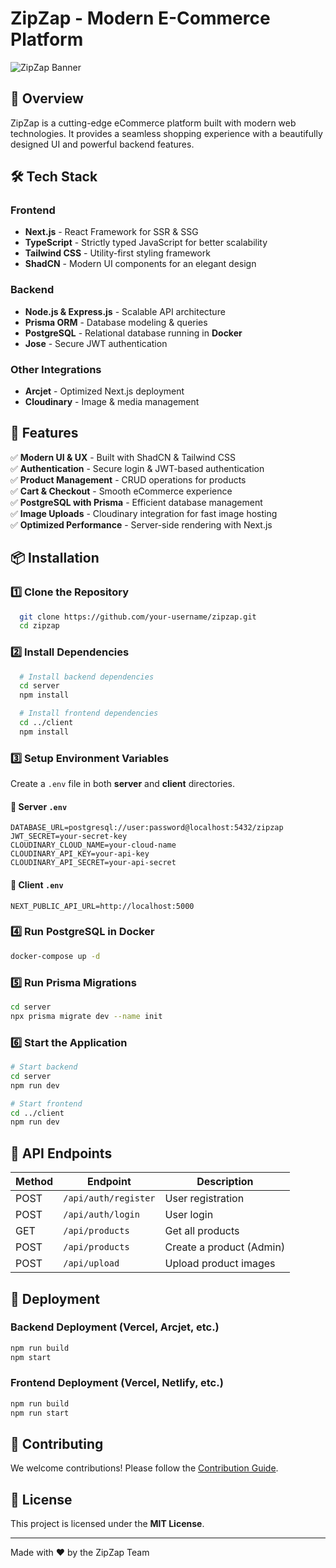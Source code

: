 # ZipZap - Modern E-Commerce Platform

![ZipZap Banner](https://via.placeholder.com/1200x400?text=ZipZap+E-Commerce+Platform)

## 🚀 Overview
ZipZap is a cutting-edge eCommerce platform built with modern web technologies. It provides a seamless shopping experience with a beautifully designed UI and powerful backend features.

## 🛠 Tech Stack
### **Frontend**
- **Next.js** - React Framework for SSR & SSG
- **TypeScript** - Strictly typed JavaScript for better scalability
- **Tailwind CSS** - Utility-first styling framework
- **ShadCN** - Modern UI components for an elegant design

### **Backend**
- **Node.js & Express.js** - Scalable API architecture
- **Prisma ORM** - Database modeling & queries
- **PostgreSQL** - Relational database running in **Docker**
- **Jose** - Secure JWT authentication

### **Other Integrations**
- **Arcjet** - Optimized Next.js deployment
- **Cloudinary** - Image & media management

## 🎨 Features
✅ **Modern UI & UX** - Built with ShadCN & Tailwind CSS  
✅ **Authentication** - Secure login & JWT-based authentication  
✅ **Product Management** - CRUD operations for products  
✅ **Cart & Checkout** - Smooth eCommerce experience  
✅ **PostgreSQL with Prisma** - Efficient database management  
✅ **Image Uploads** - Cloudinary integration for fast image hosting  
✅ **Optimized Performance** - Server-side rendering with Next.js  

## 📦 Installation

### 1️⃣ **Clone the Repository**
```bash
  git clone https://github.com/your-username/zipzap.git
  cd zipzap
```

### 2️⃣ **Install Dependencies**
```bash
  # Install backend dependencies
  cd server
  npm install

  # Install frontend dependencies
  cd ../client
  npm install
```

### 3️⃣ **Setup Environment Variables**
Create a `.env` file in both **server** and **client** directories.

#### 📌 **Server `.env`**
```env
DATABASE_URL=postgresql://user:password@localhost:5432/zipzap
JWT_SECRET=your-secret-key
CLOUDINARY_CLOUD_NAME=your-cloud-name
CLOUDINARY_API_KEY=your-api-key
CLOUDINARY_API_SECRET=your-api-secret
```

#### 📌 **Client `.env`**
```env
NEXT_PUBLIC_API_URL=http://localhost:5000
```

### 4️⃣ **Run PostgreSQL in Docker**
```bash
docker-compose up -d
```

### 5️⃣ **Run Prisma Migrations**
```bash
cd server
npx prisma migrate dev --name init
```

### 6️⃣ **Start the Application**
```bash
# Start backend
cd server
npm run dev

# Start frontend
cd ../client
npm run dev
```

## 🎯 API Endpoints
| Method | Endpoint | Description |
|--------|---------|-------------|
| POST | `/api/auth/register` | User registration |
| POST | `/api/auth/login` | User login |
| GET | `/api/products` | Get all products |
| POST | `/api/products` | Create a product (Admin) |
| POST | `/api/upload` | Upload product images |

## 🚀 Deployment
### **Backend Deployment (Vercel, Arcjet, etc.)**
```bash
npm run build
npm start
```

### **Frontend Deployment (Vercel, Netlify, etc.)**
```bash
npm run build
npm run start
```

## 🎉 Contributing
We welcome contributions! Please follow the [Contribution Guide](CONTRIBUTING.md).

## 📄 License
This project is licensed under the **MIT License**.

---

Made with ❤️ by the ZipZap Team

